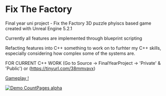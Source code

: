 # Fix The Factory 

Final year uni project - Fix the Factory
3D puzzle phyiscs based game created with Unreal Engine 5.2.1

Currently all features are implemented through blueprint scripting

Refacting features into C++ something to work on to furhter my C++ skills, especially considering how complex some of the systems are.

FOR CURRENT C++ WORK (Go to Source -> FinalYearProject -> 'Private' & 'Public') or (https://tinyurl.com/38mmvavx) 




<ins> Gameplay ! </ins>

[![Demo CountPages alpha](https://i9.ytimg.com/vi_webp/hpgkXHIipIM/mq2.webp?sqp=CNixuLIG-oaymwEmCMACELQB8quKqQMa8AEB-AH-CYAC0AWKAgwIABABGGUgXyhCMA8=&rs=AOn4CLAyv2hvX0H08vEiFM2L5naqLvkxrg)](https://youtu.be/hpgkXHIipIM)
